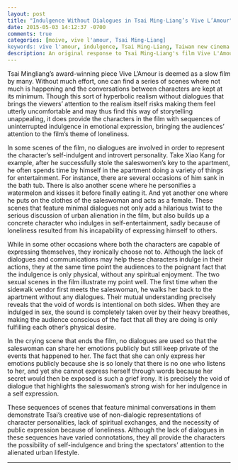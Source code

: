 ```yaml
---
layout: post
title: "Indulgence Without Dialogues in Tsai Ming-Liang’s Vive L’Amour"
date: 2015-05-03 14:12:37 -0700
comments: true
categories: [moive, vive l'amour, Tsai Ming-Liang]
keywords: vive l'amour, indulgence, Tsai Ming-Liang, Taiwan new cinema
description: An original response to Tsai Ming-Liang's film Vive L'Amour
---
```

Tsai Mingliang’s award-winning piece Vive L’Amour is deemed as a slow film by
many. Without much effort, one can find a series of scenes where not much is
happening and the conversations between characters are kept at its minimum.
Though this sort of hyperbolic realism without dialogues that brings the
viewers’ attention to the realism itself risks making them feel utterly
uncomfortable and may thus find this way of storytelling unappealing, it does
provide the characters in the film with sequences of uninterrupted indulgence in
emotional expression, bringing the audiences’ attention to the film’s theme of
loneliness.

In some scenes of the film, no dialogues are involved in order to represent the
character’s self-indulgent and introvert personality. Take Xiao Kang for
example, after he successfully stole the saleswomen’s key to the apartment, he
often spends time by himself in the apartment doing a variety of things for
entertainment. For instance, there are several occasions of him sank in the bath
tub. There is also another scene where he personifies a watermelon and kisses it
before finally eating it. And yet another one where he puts on the clothes of
the saleswoman and acts as a female. These scenes that feature minimal dialogues
not only add a hilarious twist to the serious discussion of urban alienation in
the film, but also builds up a concrete character who indulges in
self-entertainment, sadly because of loneliness resulted from his incapability
of expressing himself to others.

While in some other occasions where both the characters are capable of
expressing themselves, they ironically choose not to. Although the lack of
dialogues and communications may help these characters indulge in their actions,
          they at the same time point the audiences to the poignant fact that
          the indulgence is only physical, without any spiritual enjoyment. The
          two sexual scenes in the film illustrate my point well. The first time
          when the sidewalk vendor first meets the saleswoman, he walks her back
          to the apartment without any dialogues. Their mutual understanding
          precisely reveals that the void of words is intentional on both sides.
          When they are indulged in sex, the sound is completely taken over by
          their heavy breathes, making the audience conscious of the fact that
          all they are doing is only fulfilling each other’s physical desire.

In the crying scene that ends the film, no dialogues are used so that the
saleswoman can share her emotions publicly but still keep private of the events
that happened to her. The fact that she can only express her emotions publicly
because she is so lonely that there is no one who listens to her, and yet she
cannot express herself through words because her secret would then be exposed is
such a grief irony. It is precisely the void of dialogue that highlights the
saleswoman’s strong wish for her indulgence in a self expression.

These sequences of scenes that feature minimal conversations in them demonstrate
Tsai’s creative use of non-dialogic representations of character personalities,
  lack of spiritual exchanges, and the necessity of public expression because of
  loneliness. Although the lack of dialogues in these sequences have varied
  connotations, they all provide the characters the possibility of
  self-indulgence and bring the spectators’ attention to the alienated urban
  lifestyle.

---

